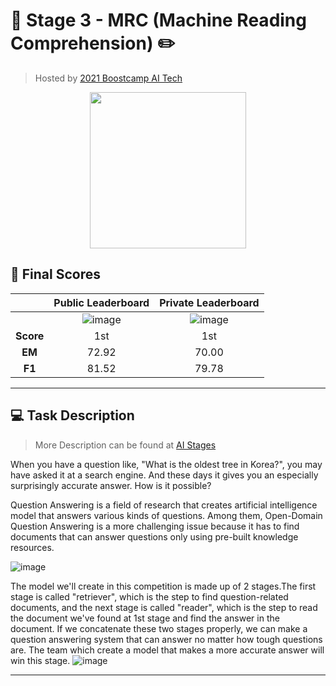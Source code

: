 # 📖 Stage 3 - MRC (Machine Reading Comprehension) ✏️
> Hosted by [2021 Boostcamp AI Tech](https://boostcamp.connect.or.kr/)

<p align="center">
  <img width="250" src="https://user-images.githubusercontent.com/59340911/119260977-29b29480-bc10-11eb-8543-cf7ef73ddcd4.png">
</p>    

<!--
| [권태양](https://github.com/sunnight9507) | [류재희](https://github.com/JaeheeRyu) | [박종헌](https://github.com/PJHgh) | [오수지](https://github.com/ohsuz) | [이현규](https://github.com/LeeHyeonKyu) | [정익효](https://github.com/dlrgy22) |
| :----------: |  :--------:  |  :---------: |  :---------: | :---------: | :---------: |
| ![image](https://user-images.githubusercontent.com/59340911/119260030-eeae6200-bc0b-11eb-92e3-23e69ba35984.png) | ![image](https://user-images.githubusercontent.com/59340911/119260176-8f9d1d00-bc0c-11eb-9a7b-32a33c1a1072.png)| ![50470448](https://user-images.githubusercontent.com/55614265/116680649-e2592f80-a9e6-11eb-8f9e-631c15313c5d.png) | ![image](https://user-images.githubusercontent.com/59340911/119260225-cffc9b00-bc0c-11eb-9fe4-9bf9efd0716f.png)| ![image](https://user-images.githubusercontent.com/59340911/119260159-84e28800-bc0c-11eb-8164-6810a92bff38.png)| ![image](https://user-images.githubusercontent.com/59340911/119260159-84e28800-bc0c-11eb-8164-6810a92bff38.png)|
| [Notion](https://www.notion.so/Sunny-1349e293c9f74de092dce9ee359bd77c) | [Notion](https://www.notion.so/AI-Tech-72ce6764e1974a91b2c25d633288e0e4) | [Notion](https://www.notion.so/Boostcamp-deef2c0783f24c0b8022ba30b5782986) | [Notion](https://www.ohsuz.dev/) | [Notion](https://www.notion.so/thinkwisely/Naver-Boost-Camp-AI-Tech-ba743126e68749d58bdbb7af0580c8ee) | |
-->

## 🥇 Final Scores
||Public Leaderboard|Private Leaderboard|
| :----------: |  :--------:  | :--------:  |
||![image](https://user-images.githubusercontent.com/59340911/119259895-4dbfa700-bc0b-11eb-9633-6eb4d4c633d7.png)|![image](https://user-images.githubusercontent.com/59340911/119259913-5d3ef000-bc0b-11eb-8c10-2f667e960d31.png)|
|**Score**|1st|1st|
|**EM**|72.92|70.00|
|**F1**|81.52|79.78|

---

## 💻 Task Description
> More Description can be found at [AI Stages](http://boostcamp.stages.ai/competitions/31/overview/description)  
  
When you have a question like, "What is the oldest tree in Korea?", you may have asked it at a search engine. And these days it gives you an especially surprisingly accurate answer. How is it possible?

Question Answering is a field of research that creates artificial intelligence model that answers various kinds of questions. Among them, Open-Domain Question Answering is a more challenging issue because it has to find documents that can answer questions only using pre-built knowledge resources.

![image](https://user-images.githubusercontent.com/59340911/119260267-118d4600-bc0d-11eb-95bc-6ea68f7b0df4.png)

The model we'll create in this competition is made up of 2 stages.The first stage is called "retriever", which is the step to find question-related documents, and the next stage is called "reader", which is the step to read the document we've found at 1st stage and find the answer in the document. If we concatenate these two stages properly, we can make a question answering system that can answer no matter how tough questions are. The team which create a model that makes a more accurate answer will win this stage.
![image](https://user-images.githubusercontent.com/59340911/119260915-f1ab5180-bc0f-11eb-9ddc-cad4585bc8ce.png)

---
